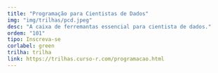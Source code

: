 ```yaml
---
title: "Programação para Cientistas de Dados"
img: "img/trilhas/pcd.jpeg"
desc: "A caixa de ferremantas essencial para cientista de dados."
ordem: "101"
tipo: Inscreva-se
corlabel: green
trilha: trilha
link: https://trilhas.curso-r.com/programacao.html
---
```

